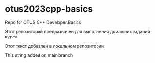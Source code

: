 # otus2023cpp-basics
Repo for OTUS C++ Developer.Basics

Этот репозиторий предназначен для выполнения домашних заданий курса

Этот текст добавлен в локальном репозитории

This string added on main branch
